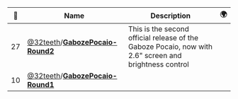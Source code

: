 |:star2: | Name | Description | 🌍|
|---|---|---|---|
|27|[@32teeth](https://github.com/32teeth)/[**GabozePocaio-Round2**](https://github.com/32teeth/GabozePocaio-Round2)|This is the second official release of the Gaboze Pocaio, now with 2.6" screen and brightness control||
|10|[@32teeth](https://github.com/32teeth)/[**GabozePocaio-Round1**](https://github.com/32teeth/GabozePocaio-Round1)|||

